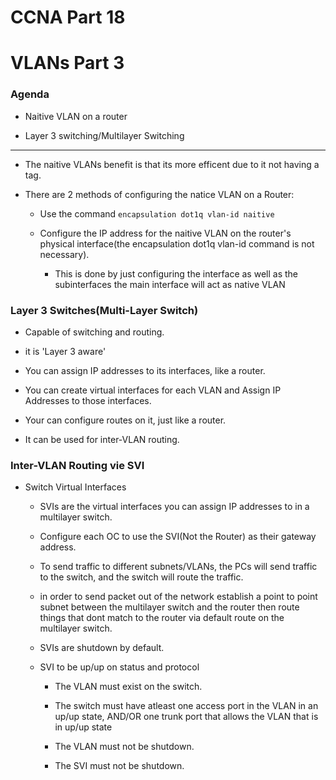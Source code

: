 # CCNA Part 18

# VLANs Part 3

### Agenda

* Naitive VLAN on a router

* Layer 3 switching/Multilayer Switching

---

* The naitive VLANs benefit is that its more efficent due to it not having a tag.

* There are 2 methods of configuring the natice VLAN on a Router:

    * Use the command `encapsulation dot1q vlan-id naitive`

    * Configure the IP address for the naitive VLAN on the router's physical interface(the encapsulation dot1q vlan-id command is not necessary).

        * This is done by just configuring the interface as well as the subinterfaces the main interface will act as native VLAN

### Layer 3 Switches(Multi-Layer Switch)

* Capable of switching and routing.

* it is 'Layer 3 aware'

* You can assign IP addresses to its interfaces, like a router.

* You can create virtual interfaces for each VLAN and Assign IP Addresses to those interfaces.

* Your can configure routes on it, just like a router.

* It can be used for inter-VLAN routing.


### Inter-VLAN Routing vie SVI

* Switch Virtual Interfaces

    * SVIs are the virtual interfaces you can assign IP addresses to in a multilayer switch.

    * Configure each OC to use the SVI(Not the Router) as their gateway address.

    * To send traffic to different subnets/VLANs, the PCs will send traffic to the switch, and the switch will route the traffic.

    * in order to send packet out of the network establish a point to point subnet between the multilayer switch and the router then route things that dont match to the router via default route on the multilayer switch.
    
    * SVIs are shutdown by default.

    * SVI to be up/up on status and protocol

        * The VLAN must exist on the switch.

        * The switch must have atleast one access port in the VLAN in an up/up state, AND/OR one trunk port that allows the VLAN that is in up/up state

        * The VLAN must not be shutdown.

        * The SVI must not be shutdown.
